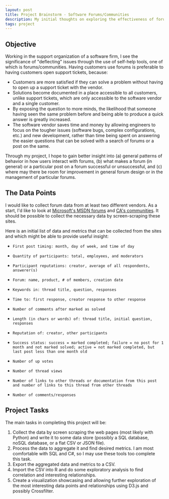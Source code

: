 ```yaml
---
layout: post
title: Project Brainstorm - Software Forums/Communities
description: My initial thoughts on exploring the effectiveness of forums for my EDAV project
tags: project
--- 
```


## Objective

Working in the support organization of a software firm, I see the significance of "deflecting" issues through the use of self-help  tools, one of which is forums/communities. Having customers use forums is preferable to having customers open support tickets, because:


- Customers are more satisfied if they can solve a problem without having to open up a support ticket with the vendor.
- Solutions become documented in a place accessible to all customers, unlike support tickets, which are only accessible to the software vendor and a single customer.
- By exposing the question to more minds, the likelihood that someone having seen the same problem before and being able to produce a quick answer is greatly increased.
- The software vendor saves time and money by allowing engineers to focus on the tougher issues (software bugs, complex configurations, etc.) and new development, rather than time being spent on answering the easier questions that can be solved with a search of forums or a post on the same.

Through my project, I hope to gain better insight into (a) general patterns of behavior in how users interact with forums, (b) what makes a forum (in general) or a particular post on a forum successful or unsuccessful, and (c) where may there be room for improvement in general forum design or in the management of particular forums.

## The Data Points

I would like to collect forum data from at least two different vendors. As a start, I'd like to look at [Microsoft's MSDN forums](http://social.msdn.microsoft.com/Forums/en-US/home) and [CA's communities]( https://communities.ca.com/web/guest/community-directory). It should be possible to collect the necessary data by screen-scraping these sites.

Here is an initial list of data and metrics that can be collected from the sites and which might be able to provide useful insight:

 -     First post timing: month, day of week, and time of day
 -     Quantity of participants: total, employees, and moderators
 -     Participant reputations: creator, average of all respondents, answerer(s)
 -     Forum: name, product, # of members, creation date
 -     Keywords in: thread title, question, responses
 -     Time to: first response, creator response to other response
 -     Number of comments after marked as solved
 -     Length (in chars or words) of: thread title, initial question, responses
 -     Reputation of: creator, other participants
 -     Success status: success = marked completed; failure = no post for 1 month and not marked solved; active = not marked completed, but last post less than one month old
 -     Number of up votes
 -     Number of thread views
 -     Number of links to other threads or documentation from this post and number of links to this thread from other threads
 -     Number of comments/responses

## Project Tasks

The main tasks in completing this project will be:

1. Collect the data by screen scraping the web pages (most likely with Python) and write it to some data store (possibly a SQL database, noSQL database, or a flat CSV or JSON file).
2.  Process the data to aggregate it and find desired metrics. I am most comfortable with SQL and C#, so I may use these tools too complete this task.
3.  Export the aggregated data and metrics to a CSV.
4.  Import the CSV into R and do some exploratory analysis to find correlation and interesting relationships.
5.  Create a visualization showcasing and allowing further exploration of the most interesting data points and relationships using D3.js and possibly Crossfilter.